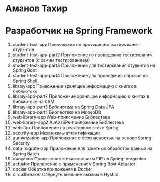 # Аманов Тахир
# Разработчик на Spring Framework

1) student-test-app Приложение по проведению тестирования студентов
2) student-test-app-part2 Приложение по проведению тестирования студентов (с самим тестированием)
3) student-test-app-part3 Приложение для тестирования студентов на Spring Boot
4) student-test-app-part4 Приложение для проведения опросов на Spring Shell
5) library-app Приложение хранящее информацию о книгах в библиотеке
6) library-app-part2 Приложение хранящее информацию о книгах в библиотеке на ORM
7) library-app-part3 Библиотека на Spring Data JPA
8) library-app-part4 Библеотека на MongoDB
9) web-library-app Web-приложение Библеотека
10) web-library-app2 AJAX/SPA-приложение Библеотека
11) web-flux Приложение на реактивном стеке Spring
12) security-app Механизмы аутентификации
13) authorization-app Приложение с безопасностью на основе Spring Security
14) data-migrate-app Приложение для пакетных обработок данных на Spring Batch
15) dungeons Приложение c применением EIP на Spring Integration
16) actuator Приложение с применением Spring Boot Actuator
17) docker Обёртка приложения в Docker
18) circuitbreaker Обернуть внешние вызовы в Hystrix
